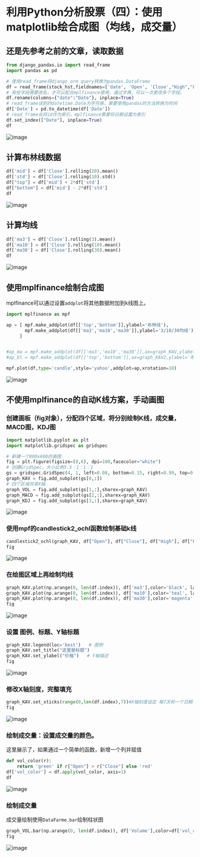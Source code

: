 # 利用Python分析股票（四）：使用matplotlib绘合成图（均线，成交量）

## 还是先参考之前的文章，读取数据

``` python
from django_pandas.io import read_frame
import pandas as pd

# 使用read_frame将django orm query转换为pandas.DataFrame
df = read_frame(stock_hst,fieldnames=['date', 'Open', 'Close',"High","Low","Volume"])
# 有些字段需要改名，才可以配合mplfinance使用，通过字典，可以一次更改多个字段。
df.rename(columns={"date":"Date"}, inplace=True)
# read_frame读到的datetime.Date为字符串，需要使用pandas的方法转换为时间
df['Date'] = pd.to_datetime(df['Date'])
# read_frame会将id作为索引，mplfinance需要将日期设置为索引
df.set_index(["Date"], inplace=True)
df
```

![image](132950439-3f247575-b137-42bf-a269-b6131e5961bf.png)

## 计算布林线数据

``` python
df['mid'] = df['Close'].rolling(20).mean()
df['std'] = df['Close'].rolling(10).std()
df["top"] = df['mid'] + 2*df['std']
df["bottom"] = df['mid'] - 2*df['std']
df
```

![image](132951415-1658adfa-128b-46e1-a5cd-1a5349d47449.png)

## 计算均线

``` python
df['ma3'] = df['Close'].rolling(3).mean()
df['ma10'] = df['Close'].rolling(10).mean()
df['ma30'] = df['Close'].rolling(30).mean()
df
```

![image](132951430-19eea8b5-64bf-40f8-b83f-68510debb299.png)

## 使用mplfinance绘制合成图

mplfinance可以通过设置`addplot`将其他数据附加到k线图上。

``` python
import mplfinance as mpf

ap = [ mpf.make_addplot(df[['top','bottom']],ylabel='布林线'),
       mpf.make_addplot(df[['ma3','ma10','ma30']],ylabel='3/10/30均线')
     ]


#ap_ma = mpf.make_addplot(df[['ma3','ma10','ma30']],ax=graph_KAV,ylabel='3/10/30均线')
#ap_bl = mpf.make_addplot(df[['top','bottom']],ax=graph_KAV2,ylabel='布林线')

mpf.plot(df,type='candle',style='yahoo',addplot=ap,xrotation=10)
```

![image](132951618-716f68c5-0a47-4761-9d3a-68a9b42dc524.png)

## 不使用mplfinance的自动K线方案，手动画图

### 创建画板（fig对象），分配四个区域，将分别绘制K线，成交量，MACD图，KDJ图

``` python
import matplotlib.pyplot as plt
import matplotlib.gridspec as gridspec

# 新建一个800x600的画图
fig = plt.figure(figsize=(8,6), dpi=100,facecolor="white") 
# 创建GridSpec，大小比例3.5：1：1：1
gs = gridspec.GridSpec(4, 1, left=0.08, bottom=0.15, right=0.99, top=0.96, wspace=None, hspace=0, height_ratios=[3.5,1,1,1])
graph_KAV = fig.add_subplot(gs[0,:])
# 四个区域共享X轴
graph_VOL = fig.add_subplot(gs[1,:],sharex=graph_KAV)
graph_MACD = fig.add_subplot(gs[2,:],sharex=graph_KAV)
graph_KDJ = fig.add_subplot(gs[3,:],sharex=graph_KAV)
```

![image](132951504-aff82769-bd1a-4bba-82cb-0e7f5d8f54cb.png)

### 使用mpf的candlestick2_ochl函数绘制基础k线

``` python
candlestick2_ochl(graph_KAV, df["Open"], df["Close"], df["High"], df["Low"], width=0.5, colorup='r', colordown='g')  # 绘制K线走势
fig
```

![image](132951703-2aebc21a-5d6e-4cc4-a4c7-922d82f7f785.png)

### 在绘图区域上再绘制均线

``` python
graph_KAV.plot(np.arange(0, len(df.index)), df['ma3'],color='black', label='M3',lw=1.0)
graph_KAV.plot(np.arange(0, len(df.index)), df['ma10'],color='teal', label='M10',lw=1.0)
graph_KAV.plot(np.arange(0, len(df.index)), df['ma30'],color='magenta', label='M30',lw=1.0)
fig
```

![image](132951737-7503ff62-b49e-4165-a062-65f51b32024d.png)

### 设置 图例、标题、Y轴标题

``` python
graph_KAV.legend(loc='best')   # 图例
graph_KAV.set_title("这里是标题")
graph_KAV.set_ylabel("价格")   # Y轴描述
fig
```

![image](132951768-b40c7395-af12-44c1-8b25-ec1a1bc41d56.png)

### 修改X轴刻度，完整填充

``` python
graph_KAV.set_xticks(range(0,len(df.index),7))#X轴刻度设定 每7天标一个日期
fig
```

![image](132952032-f1e3d373-1e15-48a2-9c8d-cc8da1379453.png)

### 绘制成交量：设置成交量的颜色。

这里展示了，如果通过一个简单的函数，新增一个列并赋值

``` python
def vol_color(r):
    return 'green' if r["Open"] > r["Close"] else 'red'
df['vol_color'] = df.apply(vol_color, axis=1)  
df
```

![image](132952103-80f99391-47b8-49b6-942f-18ef6f518d50.png)

### 绘制成交量

成交量绘制使用`DataFarme.bar`绘制柱状图

``` python
graph_VOL.bar(np.arange(0, len(df.index)), df['Volume'],color=df['vol_color'])
fig
```

![image](132952132-c01f3c0d-936a-483c-953a-d69fd23783a1.png)
